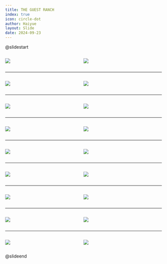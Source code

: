```yaml
---
title: THE GUEST RANCH
index: true
icon: circle-dot
author: Haiyue
layout: Slide
date: 2024-09-23
---
```

 
@slidestart

<div style="display:flex">
<div style="flex:1">

![](/reading/english/Level-X/THE%20GUEST%20RANCH/001.webp)
</div>
<div style="flex:1">

![](/reading/english/Level-X/THE%20GUEST%20RANCH/002.webp)
</div>
</div>

---

<div style="display:flex">
<div style="flex:1">

![](/reading/english/Level-X/THE%20GUEST%20RANCH/003.webp)
</div>
<div style="flex:1">

![](/reading/english/Level-X/THE%20GUEST%20RANCH/004.webp)
</div>
</div>

---

<div style="display:flex">
<div style="flex:1">

![](/reading/english/Level-X/THE%20GUEST%20RANCH/005.webp)
</div>
<div style="flex:1">

![](/reading/english/Level-X/THE%20GUEST%20RANCH/006.webp)
</div>
</div>

---

<div style="display:flex">
<div style="flex:1">

![](/reading/english/Level-X/THE%20GUEST%20RANCH/007.webp)
</div>
<div style="flex:1">

![](/reading/english/Level-X/THE%20GUEST%20RANCH/008.webp)
</div>
</div>

---

<div style="display:flex">
<div style="flex:1">

![](/reading/english/Level-X/THE%20GUEST%20RANCH/009.webp)
</div>
<div style="flex:1">

![](/reading/english/Level-X/THE%20GUEST%20RANCH/010.webp)
</div>
</div>

---

<div style="display:flex">
<div style="flex:1">

![](/reading/english/Level-X/THE%20GUEST%20RANCH/011.webp)
</div>
<div style="flex:1">

![](/reading/english/Level-X/THE%20GUEST%20RANCH/012.webp)
</div>
</div>

---

<div style="display:flex">
<div style="flex:1">

![](/reading/english/Level-X/THE%20GUEST%20RANCH/013.webp)
</div>
<div style="flex:1">

![](/reading/english/Level-X/THE%20GUEST%20RANCH/014.webp)
</div>
</div>

---

<div style="display:flex">
<div style="flex:1">

![](/reading/english/Level-X/THE%20GUEST%20RANCH/015.webp)
</div>
<div style="flex:1">

![](/reading/english/Level-X/THE%20GUEST%20RANCH/016.webp)
</div>
</div>

---

<div style="display:flex">
<div style="flex:1">

![](/reading/english/Level-X/THE%20GUEST%20RANCH/017.webp)
</div>
<div style="flex:1">

![](/reading/english/Level-X/THE%20GUEST%20RANCH/018.webp)
</div>
</div>

@slideend